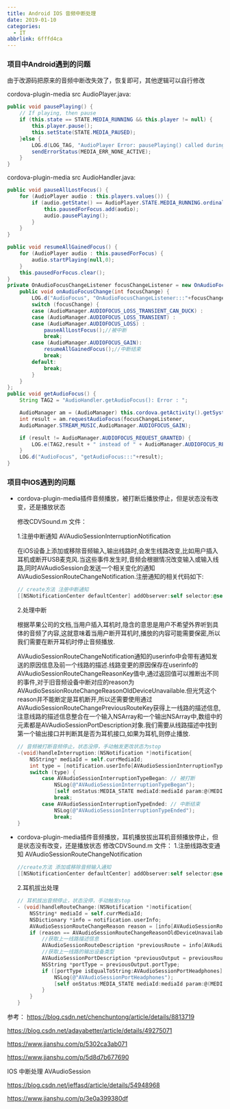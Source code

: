 ```yaml
---
title: Android IOS 音频中断处理
date: 2019-01-10
categories:
  - IT
abbrlink: 6fffd4ca
---
```

### 项目中Android遇到的问题 

由于改源码把原来的音频中断改失效了，恢复即可，其他逻辑可以自行修改

cordova-plugin-media src AudioPlayer.java:
```java
public void pausePlaying() {
    // If playing, then pause
    if (this.state == STATE.MEDIA_RUNNING && this.player != null) {
        this.player.pause();
        this.setState(STATE.MEDIA_PAUSED);
    }else {
        LOG.d(LOG_TAG, "AudioPlayer Error: pausePlaying() called during invalid state: " + this.state.ordinal());
        sendErrorStatus(MEDIA_ERR_NONE_ACTIVE);
    }
}
```

cordova-plugin-media src AudioHandler.java:
```java
public void pauseAllLostFocus() {
    for (AudioPlayer audio : this.players.values()) {
        if (audio.getState() == AudioPlayer.STATE.MEDIA_RUNNING.ordinal()) {
            this.pausedForFocus.add(audio);
            audio.pausePlaying();
        }
    }
}

public void resumeAllGainedFocus() {
    for (AudioPlayer audio : this.pausedForFocus) {
        audio.startPlaying(null,0);
    }
    this.pausedForFocus.clear();
}
private OnAudioFocusChangeListener focusChangeListener = new OnAudioFocusChangeListener() {
    public void onAudioFocusChange(int focusChange) {
        LOG.d("AudioFocus", "OnAudioFocusChangeListener:::"+focusChange);
        switch (focusChange) {
        case (AudioManager.AUDIOFOCUS_LOSS_TRANSIENT_CAN_DUCK) :
        case (AudioManager.AUDIOFOCUS_LOSS_TRANSIENT) :
        case (AudioManager.AUDIOFOCUS_LOSS) :
            pauseAllLostFocus();//被中断
            break;
        case (AudioManager.AUDIOFOCUS_GAIN):
            resumeAllGainedFocus();//中断结束
            break;
        default:
            break;
        }
    }
};
public void getAudioFocus() {
    String TAG2 = "AudioHandler.getAudioFocus(): Error : ";

    AudioManager am = (AudioManager) this.cordova.getActivity().getSystemService(Context.AUDIO_SERVICE);
    int result = am.requestAudioFocus(focusChangeListener,
    AudioManager.STREAM_MUSIC,AudioManager.AUDIOFOCUS_GAIN);

    if (result != AudioManager.AUDIOFOCUS_REQUEST_GRANTED) {
        LOG.e(TAG2,result + " instead of " + AudioManager.AUDIOFOCUS_REQUEST_GRANTED);
    }
    LOG.d("AudioFocus", "getAudioFocus:::"+result);
}
```

### 项目中IOS遇到的问题 

* cordova-plugin-media插件音频播放，被打断后播放停止，但是状态没有改变，还是播放状态

    修改CDVSound.m 文件：

    1.注册中断通知 AVAudioSessionInterruptionNotification

    在iOS设备上添加或移除音频输入,输出线路时,会发生线路改变,比如用户插入耳机或断开USB麦克风.当这些事件发生时,音频会根据情况改变输入或输入线路,同时AVAudioSession会发送一个相关变化的通知AVAudioSessionRouteChangeNotification.注册通知的相关代码如下:

    ```objectivec
    // create方法 注册中断通知
    [[NSNotificationCenter defaultCenter] addObserver:self selector:@selector(handleInterruption:) name:AVAudioSessionInterruptionNotification object:[AVAudioSession sharedInstance]];
    ```

    2.处理中断

    根据苹果公司的文档,当用户插入耳机时,隐含的意思是用户不希望外界听到具体的音频了内容,这就意味着当用户断开耳机时,播放的内容可能需要保密,所以我们需要在断开耳机时停止音频播放.

    AVAudioSessionRouteChangeNotification通知的userinfo中会带有通知发送的原因信息及前一个线路的描述.线路变更的原因保存在userinfo的AVAudioSessionRouteChangeReasonKey值中,通过返回值可以推断出不同的事件,对于旧音频设备中断对应的reason为AVAudioSessionRouteChangeReasonOldDeviceUnavailable.但光凭这个reason并不能断定是耳机断开,所以还需要使用通过AVAudioSessionRouteChangePreviousRouteKey获得上一线路的描述信息,注意线路的描述信息整合在一个输入NSArray和一个输出NSArray中,数组中的元素都是AVAudioSessionPortDescription对象.我们需要从线路描述中找到第一个输出接口并判断其是否为耳机接口,如果为耳机,则停止播放.

    ```objectivec
    // 音频被打断音频停止，状态没停，手动触发更改状态为stop
    -(void)handleInterruption:(NSNotification *)notification{
        NSString* mediaId = self.currMediaId;
        int type = [notification.userInfo[AVAudioSessionInterruptionTypeKey] intValue];
        switch (type) {
            case AVAudioSessionInterruptionTypeBegan: // 被打断
                NSLog(@"AVAudioSessionInterruptionTypeBegan");
                [self onStatus:MEDIA_STATE mediaId:mediaId param:@(MEDIA_STOPPED)];
                break;
            case AVAudioSessionInterruptionTypeEnded: // 中断结束
                NSLog(@"AVAudioSessionInterruptionTypeEnded");
                break;
    }
    ```
* cordova-plugin-media插件音频播放，耳机播放拔出耳机音频播放停止，但是状态没有改变，还是播放状态
    修改CDVSound.m 文件：
    1.注册线路改变通知 AVAudioSessionRouteChangeNotification
    ```objectivec
    //create方法 添加或移除音频输入通知
    [[NSNotificationCenter defaultCenter] addObserver:self selector:@selector(handleRouteChange:) name:AVAudioSessionRouteChangeNotification object:[AVAudioSession sharedInstance]];
    ```
    2.耳机拔出处理
    ```objectivec
    // 耳机拔出音频停止，状态没停，手动触发stop
    - (void)handleRouteChange:(NSNotification *)notification{
        NSString* mediaId = self.currMediaId;
        NSDictionary *info = notification.userInfo;
        AVAudioSessionRouteChangeReason reason = [info[AVAudioSessionRouteChangeReasonKey] unsignedIntegerValue];
        if (reason == AVAudioSessionRouteChangeReasonOldDeviceUnavailable) {  //旧音频设备断开
            //获取上一线路描述信息
            AVAudioSessionRouteDescription *previousRoute = info[AVAudioSessionRouteChangePreviousRouteKey];
            //获取上一线路的输出设备类型
            AVAudioSessionPortDescription *previousOutput = previousRoute.outputs[0];
            NSString *portType = previousOutput.portType;
            if ([portType isEqualToString:AVAudioSessionPortHeadphones]) {
                NSLog(@"AVAudioSessionPortHeadphones");
                [self onStatus:MEDIA_STATE mediaId:mediaId param:@(MEDIA_STOPPED)];
            }
        }
    }
    ```
参考：
https://blog.csdn.net/chenchuntong/article/details/8813719

https://blog.csdn.net/adayabetter/article/details/49275071

https://www.jianshu.com/p/5302ca3ab071

https://www.jianshu.com/p/5d8d7b677690

IOS 中断处理  AVAudioSession

https://blog.csdn.net/jeffasd/article/details/54948968

https://www.jianshu.com/p/3e0a399380df
